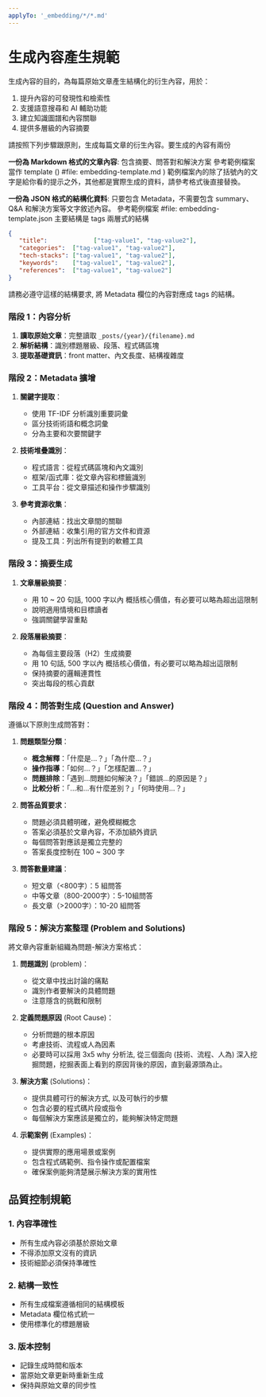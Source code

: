 ```yaml
---
applyTo: '_embedding/*/*.md'
---
```


# 生成內容產生規範

 生成內容的目的，為每篇原始文章產生結構化的衍生內容，用於：

1. 提升內容的可發現性和檢索性
2. 支援語意搜尋和 AI 輔助功能
3. 建立知識圖譜和內容關聯
4. 提供多層級的內容摘要

請按照下列步驟跟原則，生成每篇文章的衍生內容。要生成的內容有兩份

**一份為 Markdown 格式的文章內容**:
包含摘要、問答對和解決方案
參考範例檔案當作 template () #file: embedding-template.md )
範例檔案內的除了括號內的文字是給你看的提示之外，其他都是實際生成的資料，請參考格式後直接替換。

**一份為 JSON 格式的結構化資料**:
只要包含 Metadata，不需要包含 summary、Q&A 和解決方案等文字敘述內容。
參考範例檔案 #file: embedding-template.json
主要結構是 tags 兩層式的結構

```json
{
   "title":             ["tag-value1", "tag-value2"],
   "categories":  ["tag-value1", "tag-value2"],
   "tech-stacks": ["tag-value1", "tag-value2"],
   "keywords":    ["tag-value1", "tag-value2"],
   "references":  ["tag-value1", "tag-value2"]
}
```

請務必遵守這樣的結構要求, 將 Metadata 欄位的內容對應成 tags 的結構。

### 階段 1：內容分析
1. **讀取原始文章**：完整讀取 `_posts/{year}/{filename}.md`
2. **解析結構**：識別標題層級、段落、程式碼區塊
3. **提取基礎資訊**：front matter、內文長度、結構複雜度

### 階段 2：Metadata 擴增
1. **關鍵字提取**：
   - 使用 TF-IDF 分析識別重要詞彙
   - 區分技術術語和概念詞彙
   - 分為主要和次要關鍵字

2. **技術堆疊識別**：
   - 程式語言：從程式碼區塊和內文識別
   - 框架/函式庫：從文章內容和標籤識別
   - 工具平台：從文章描述和操作步驟識別

3. **參考資源收集**：
   - 內部連結：找出文章間的關聯
   - 外部連結：收集引用的官方文件和資源
   - 提及工具：列出所有提到的軟體工具

### 階段 3：摘要生成
1. **文章層級摘要**：
   - 用 10 ~ 20 句話, 1000 字以內 概括核心價值，有必要可以略為超出這限制
   - 說明適用情境和目標讀者
   - 強調關鍵學習重點

2. **段落層級摘要**：
   - 為每個主要段落（H2）生成摘要
   - 用 10 句話, 500 字以內 概括核心價值，有必要可以略為超出這限制
   - 保持摘要的邏輯連貫性
   - 突出每段的核心貢獻

### 階段 4：問答對生成 (Question and Answer)
遵循以下原則生成問答對：

1. **問題類型分類**：
   - **概念解釋**：「什麼是...？」「為什麼...？」
   - **操作指導**：「如何...？」「怎樣配置...？」
   - **問題排除**：「遇到...問題如何解決？」「錯誤...的原因是？」
   - **比較分析**：「...和...有什麼差別？」「何時使用...？」

2. **問答品質要求**：
   - 問題必須具體明確，避免模糊概念
   - 答案必須基於文章內容，不添加額外資訊
   - 每個問答對應該是獨立完整的
   - 答案長度控制在 100 ~ 300 字

3. **問答數量建議**：
   - 短文章（<800字）：5 組問答
   - 中等文章（800-2000字）：5-10組問答  
   - 長文章（>2000字）：10-20 組問答


### 階段 5：解決方案整理 (Problem and Solutions)
將文章內容重新組織為問題-解決方案格式：

1. **問題識別** (problem)：
   - 從文章中找出討論的痛點
   - 識別作者要解決的具體問題
   - 注意隱含的挑戰和限制

2. **定義問題原因** (Root Cause)：
   - 分析問題的根本原因
   - 考慮技術、流程或人為因素
   - 必要時可以採用 3x5 why 分析法, 從三個面向 (技術、流程、人為) 深入挖掘問題，挖掘表面上看到的原因背後的原因，直到最源頭為止。

3. **解決方案** (Solutions)：
   - 提供具體可行的解決方式, 以及可執行的步驟
   - 包含必要的程式碼片段或指令
   - 每個解決方案應該是獨立的，能夠解決特定問題

4. **示範案例** (Examples)：
   - 提供實際的應用場景或案例
   - 包含程式碼範例、指令操作或配置檔案
   - 確保案例能夠清楚展示解決方案的實用性



## 品質控制規範

### 1. 內容準確性
- 所有生成內容必須基於原始文章
- 不得添加原文沒有的資訊
- 技術細節必須保持準確性

### 2. 結構一致性
- 所有生成檔案遵循相同的結構模板
- Metadata 欄位格式統一
- 使用標準化的標題層級

### 3. 版本控制
- 記錄生成時間和版本
- 當原始文章更新時重新生成
- 保持與原始文章的同步性
